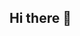 ## Hi there 👋

<!--
**Austin1122-eng/Austin1122-eng** is a ✨ _special_ ✨ repository because its `README.md` (this file) appears on your GitHub profile.

Here are some ideas to get you started:

- 🔭 I’m currently working on ...
      Deep Learning Model using CNN to determine if a tumor in a Mammogram scan is benign or malignant.
- 🌱 I’m currently learning ...
      Data Science and AI
-->
